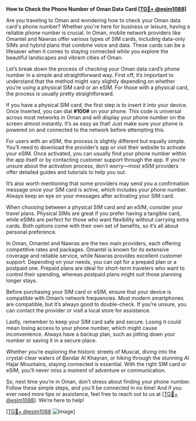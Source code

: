 **How to Check the Phone Number of Oman Data Card [[TG💪+ @esim1088](https://t.me/s/esim1088)]**

Are you traveling to Oman and wondering how to check your Oman data card's phone number? Whether you're here for business or leisure, having a reliable phone number is crucial. In Oman, mobile network providers like Omantel and Nawras offer various types of SIM cards, including data-only SIMs and hybrid plans that combine voice and data. These cards can be a lifesaver when it comes to staying connected while you explore the beautiful landscapes and vibrant cities of Oman.

Let’s break down the process of checking your Oman data card’s phone number in a simple and straightforward way. First off, it’s important to understand that the method might vary slightly depending on whether you’re using a physical SIM card or an eSIM. For those with a physical card, the process is usually pretty straightforward. 

If you have a physical SIM card, the first step is to insert it into your device. Once inserted, you can dial **#100#** on your phone. This code is universal across most networks in Oman and will display your phone number on the screen almost instantly. It’s as easy as that! Just make sure your phone is powered on and connected to the network before attempting this.

For users with an eSIM, the process is slightly different but equally simple. You’ll need to download the provider’s app or visit their website to activate your eSIM. Once activated, you can usually find your phone number within the app itself or by contacting customer support through the app. If you’re unsure about the activation process, don’t worry—most eSIM providers offer detailed guides and tutorials to help you out.

It’s also worth mentioning that some providers may send you a confirmation message once your SIM card is active, which includes your phone number. Always keep an eye on your messages after activating your SIM card.

When choosing between a physical SIM card and an eSIM, consider your travel plans. Physical SIMs are great if you prefer having a tangible card, while eSIMs are perfect for those who want flexibility without carrying extra cards. Both options come with their own set of benefits, so it’s all about personal preference.

In Oman, Omantel and Nawras are the two main providers, each offering competitive rates and packages. Omantel is known for its extensive coverage and reliable service, while Nawras provides excellent customer support. Depending on your needs, you can opt for a prepaid plan or a postpaid one. Prepaid plans are ideal for short-term travelers who want to control their spending, whereas postpaid plans might suit those planning longer stays.

Before purchasing your SIM card or eSIM, ensure that your device is compatible with Oman’s network frequencies. Most modern smartphones are compatible, but it’s always good to double-check. If you’re unsure, you can contact the provider or visit a local store for assistance.

Lastly, remember to keep your SIM card safe and secure. Losing it could mean losing access to your phone number, which might cause inconvenience. Always have a backup plan, such as jotting down your number or saving it in a secure place.

Whether you’re exploring the historic streets of Muscat, diving into the crystal-clear waters of Bandar Al Khayran, or hiking through the stunning Al Hajar Mountains, staying connected is essential. With the right SIM card or eSIM, you’ll never miss a moment of adventure or communication.

So, next time you’re in Oman, don’t stress about finding your phone number. Follow these simple steps, and you’ll be connected in no time! And if you ever need more tips or assistance, feel free to reach out to us at [[TG💪+ @esim1088](https://t.me/s/esim1088)]. We’re here to help!

[[TG💪+ @esim1088](https://t.me/s/esim1088) ![Image](https://i.postimg.cc/Y0z9fWf4/image.png)]